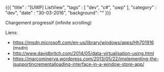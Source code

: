 {{{ "title" : "[UWP] ListView", "tags" : [ "dev", "c#", "uwp" ], "category" : "dev", "date" : "30-03-2016", "background": "" }}}

Chargement progressif (infinite scrolling)

Liens:

* https://msdn.microsoft.com/en-us/library/windows/apps/Hh701916 (msdn)
* http://www.davidbritch.com/2014/05/data-virtualisation-using.html
* https://marcominerva.wordpress.com/2013/05/22/implementing-the-isupportincrementalloading-interface-in-a-window-store-app/
